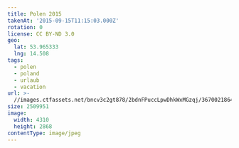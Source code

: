 ```yaml
---
title: Polen 2015
takenAt: '2015-09-15T11:15:03.000Z'
rotation: 0
license: CC BY-ND 3.0
geo:
  lat: 53.965333
  lng: 14.508
tags:
  - polen
  - poland
  - urlaub
  - vacation
url: >-
  //images.ctfassets.net/bncv3c2gt878/2bdnFPuccLpwDhkWxMGzqj/36700218648218a3c9cc1d8788edcede/polen-2015_25329006633_o
size: 2509951
image:
  width: 4310
  height: 2868
contentType: image/jpeg
---
```


